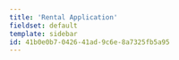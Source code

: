 ```yaml
---
title: 'Rental Application'
fieldset: default
template: sidebar
id: 41b0e0b7-0426-41ad-9c6e-8a7325fb5a95
---
```

